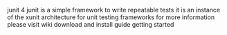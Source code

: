 junit 4 junit is a simple framework to write repeatable tests it is an instance of the xunit architecture for unit testing frameworks for more information please visit wiki download and install guide getting started